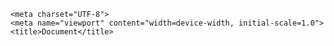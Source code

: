 <!DOCTYPE html>
<html lang="en">
<head>
    
    <meta charset="UTF-8">
    <meta name="viewport" content="width=device-width, initial-scale=1.0">
    <title>Document</title>
</head>
<body>
    <script>
        //karol romero caballero, karla fuentes blanca
        var minuscula=false, mayuscula=false, numero=false, password;

        while(true){
            password=prompt("Ingresa una contraseña");

            if(password.split(" ").length < 3){
                alert("Tu password debe contener 3 palabras :)");
                continue;
            }
            if(password.length < 10 || password.length > 20){
                alert("Tu password debe tener entre 10 y 20 caracteres");
                continue;
            }

            for(var k=0;k<password.length;k++) {
                if(password[k]>='a'&&password[k]<='z'){
                    minuscula=true;
                }
                if(password[k]>='A'&& password[k]<='Z'){
                    mayuscula=true;
                }
                if(password[k]>='0'&&password[k]<='9') {
                    numero=true;
                }
            }
            if(!minuscula){
                alert("Tu contraseña debe tener una letra minuscula");
                continue;
            }
            if(!mayuscula){
                alert("Tu contraseña debe tener una letra mayuscula");
                continue;
            }
            if(!numero){
                alert("Tu contraseña debe tener un numero");
                continue;
            }
            if(!/[!@#$%^&*()_+\-=\[\]{};':"\\|,.<>\/?]+/.test(password)){
                alert("Tu contraseña debe contener al menos un caracter especial");
                continue;
            }
            if(/(.)\1+/.test(password)){
                alert("Tu contraseña no debe contener caracteres repetidos");
                continue;
            }
            alert("Tu contraseña es valida!!! :)");
            break;
        }
    </script>
</body>
</html>

